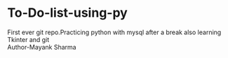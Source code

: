 # To-Do-list-using-py
First ever git repo.Practicing python with mysql after a break also learning Tkinter and git
<br>
Author-Mayank Sharma
